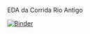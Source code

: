 EDA da Corrida Rio Antigo

[![Binder](https://mybinder.org/badge_logo.svg)](https://mybinder.org/v2/gh/silvaaraujo98/eda_corrida_rio_antigo/HEAD)
